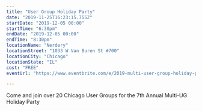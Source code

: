 ```yaml
---
title: "User Group Holiday Party"
date: "2019-11-25T16:23:15.755Z"
startDate: "2019-12-05 00:00"
startTime: "6:30pm"
endDate: "2019-12-05 00:00"
endTime: "8:30pm"
locationName: "Nerdery"
locationStreet: "1033 W Van Buren St #700"
locationCity: "Chicago"
locationState: "IL"
cost: "FREE"
eventUrl: "https://www.eventbrite.com/e/2019-multi-user-group-holiday-party-2019-tickets-73470272563"

---
```


Come and join over 20 Chicago User Groups for the 7th Annual Multi-UG Holiday Party

